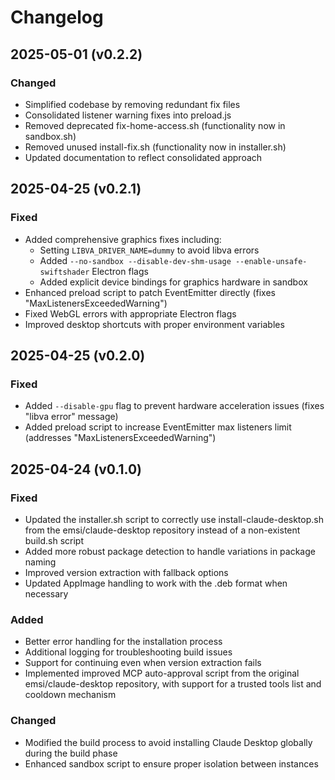 # Changelog

## 2025-05-01 (v0.2.2)
### Changed
- Simplified codebase by removing redundant fix files
- Consolidated listener warning fixes into preload.js
- Removed deprecated fix-home-access.sh (functionality now in sandbox.sh)
- Removed unused install-fix.sh (functionality now in installer.sh)
- Updated documentation to reflect consolidated approach

## 2025-04-25 (v0.2.1)
### Fixed
- Added comprehensive graphics fixes including:
  - Setting `LIBVA_DRIVER_NAME=dummy` to avoid libva errors
  - Added `--no-sandbox --disable-dev-shm-usage --enable-unsafe-swiftshader` Electron flags
  - Added explicit device bindings for graphics hardware in sandbox
- Enhanced preload script to patch EventEmitter directly (fixes "MaxListenersExceededWarning")
- Fixed WebGL errors with appropriate Electron flags
- Improved desktop shortcuts with proper environment variables

## 2025-04-25 (v0.2.0)
### Fixed
- Added `--disable-gpu` flag to prevent hardware acceleration issues (fixes "libva error" message)
- Added preload script to increase EventEmitter max listeners limit (addresses "MaxListenersExceededWarning")

## 2025-04-24 (v0.1.0)
### Fixed
- Updated the installer.sh script to correctly use install-claude-desktop.sh from the emsi/claude-desktop repository instead of a non-existent build.sh script
- Added more robust package detection to handle variations in package naming
- Improved version extraction with fallback options
- Updated AppImage handling to work with the .deb format when necessary

### Added
- Better error handling for the installation process
- Additional logging for troubleshooting build issues
- Support for continuing even when version extraction fails
- Implemented improved MCP auto-approval script from the original emsi/claude-desktop repository, with support for a trusted tools list and cooldown mechanism

### Changed
- Modified the build process to avoid installing Claude Desktop globally during the build phase
- Enhanced sandbox script to ensure proper isolation between instances
